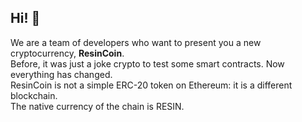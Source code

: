## Hi! 👋

We are a team of developers who want to present you a new cryptocurrency, <b>ResinCoin</b>. <br>
Before, it was just a joke crypto to test some smart contracts. Now everything has changed. <br>
ResinCoin is not a simple ERC-20 token on Ethereum: it is a different blockchain.<br>
The native currency of the chain is RESIN.

